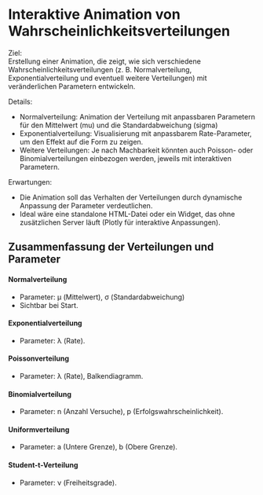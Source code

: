 # Interaktive Animation von Wahrscheinlichkeitsverteilungen

Ziel:  
Erstellung einer Animation, die zeigt, wie sich verschiedene 
Wahrscheinlichkeitsverteilungen (z. B. Normalverteilung, 
Exponentialverteilung und eventuell weitere Verteilungen) mit 
veränderlichen Parametern entwickeln.

Details:  
-    Normalverteilung: Animation der Verteilung mit anpassbaren 
Parametern für den Mittelwert (mu) und die Standardabweichung (sigma)  
-    Exponentialverteilung: Visualisierung mit anpassbarem 
Rate-Parameter, um den Effekt auf die Form zu zeigen.  
-    Weitere Verteilungen: Je nach Machbarkeit könnten auch 
Poisson- oder Binomialverteilungen einbezogen werden, jeweils mit 
interaktiven Parametern.  

Erwartungen:  
-    Die Animation soll das Verhalten der Verteilungen durch 
dynamische Anpassung der Parameter verdeutlichen.  
-    Ideal wäre eine standalone HTML-Datei oder ein Widget, das 
ohne zusätzlichen Server läuft (Plotly für interaktive Anpassungen).


## Zusammenfassung der Verteilungen und Parameter  

#### Normalverteilung  
- Parameter: μ (Mittelwert), σ (Standardabweichung)  
- Sichtbar bei Start.

#### Exponentialverteilung  
- Parameter: λ (Rate).

#### Poissonverteilung  
- Parameter: λ (Rate), Balkendiagramm.  

#### Binomialverteilung  
- Parameter: n (Anzahl Versuche), p (Erfolgswahrscheinlichkeit).  

#### Uniformverteilung  
- Parameter: a (Untere Grenze), b (Obere Grenze).  

#### Student-t-Verteilung  
- Parameter: ν (Freiheitsgrade).  
